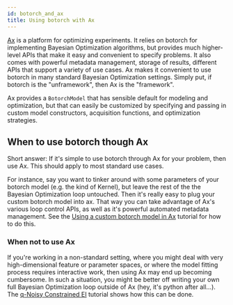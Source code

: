 ```yaml
---
id: botorch_and_ax
title: Using botorch with Ax
---
```

[Ax](https://github.com/facebook/Ax) is a platform for optimizing experiments.
It relies on botorch for implementing Bayesian Optimization algorithms, but
provides much higher-level APIs that make it easy and convenient to specify
problems. It also comes with powerful metadata management, storage of results,
different APIs that support a variety of use cases. Ax makes it convenient to
use botorch in many standard Bayesian Optimization settings. Simply put, if
botorch is the "unframework", then Ax is the "framework".

Ax provides a `BotorchModel` that has sensible default for modeling and
optimization, but that can easily be customized by specifying and passing in
custom model constructors, acquisition functions, and optimization strategies.


## When to use botorch though Ax

Short answer: If it's simple to use botorch through Ax for your problem, then
use Ax. This should apply to most standard use cases.

For instance, say you want to tinker around with some parameters of your botorch
model (e.g. the kind of Kernel), but leave the rest of the the Bayesian
Optimization loop untouched. Then it's really easy to plug your custom botorch
model into ax. That way you can take advantage of Ax's various loop control APIs,
as well as it's powerful automated metadata management. See the
[Using a custom botorch model in Ax](../tutorials/custom_botorch_model_in_ax)
tutorial for how to do this.


### When not to use Ax

If you're working in a non-standard setting, where you might deal with very
high-dimensional feature or parameter spaces, or where the model fitting process
requires interactive work, then using Ax may end up becoming cumbersome. In such
a situation, you might be better off writing your own full Bayesian Optimization
loop outside of Ax (hey, it's python after all...). The
[q-Noisy Constrained EI](../tutorials/closed_loop_botorch_only) tutorial shows
how this can be done.
